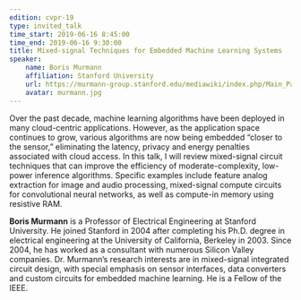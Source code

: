 ```yaml
---
edition: cvpr-19
type: invited_talk
time_start: 2019-06-16 8:45:00
time_end: 2019-06-16 9:30:00
title: Mixed-signal Techniques for Embedded Machine Learning Systems
speaker:
    name: Boris Murmann
    affiliation: Stanford University
    url: https://murmann-group.stanford.edu/mediawiki/index.php/Main_Page
    avatar: murmann.jpg
---
```

Over the past decade, machine learning algorithms have been deployed in many cloud-centric applications. However, as the application space continues to grow, various algorithms are now being embedded “closer to the sensor,” eliminating the latency, privacy and energy penalties associated with cloud access. In this talk, I will review mixed-signal circuit techniques that can improve the efficiency of moderate-complexity, low-power inference algorithms. Specific examples include feature analog extraction for image and audio processing, mixed-signal compute circuits for convolutional neural networks, as well as compute-in memory using resistive RAM.

**Boris Murmann** is a Professor of Electrical Engineering at Stanford University. He joined Stanford in 2004 after completing his Ph.D. degree in electrical engineering at the University of California, Berkeley in 2003. Since 2004, he has worked as a consultant with numerous Silicon Valley companies. Dr. Murmann’s research interests are in mixed-signal integrated circuit design, with special emphasis on sensor interfaces, data converters and custom circuits for embedded machine learning. He is a Fellow of the IEEE.
